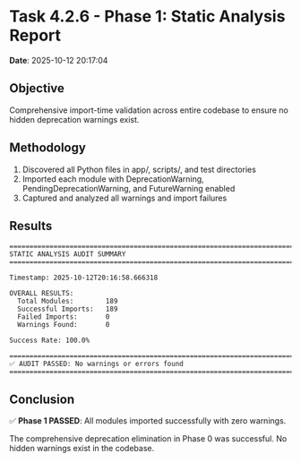 # Task 4.2.6 - Phase 1: Static Analysis Report

**Date**: 2025-10-12 20:17:04

## Objective

Comprehensive import-time validation across entire codebase to ensure no hidden deprecation warnings exist.

## Methodology

1. Discovered all Python files in app/, scripts/, and test directories
2. Imported each module with DeprecationWarning, PendingDeprecationWarning, and FutureWarning enabled
3. Captured and analyzed all warnings and import failures

## Results

```
================================================================================
STATIC ANALYSIS AUDIT SUMMARY
================================================================================

Timestamp: 2025-10-12T20:16:58.666318

OVERALL RESULTS:
  Total Modules:        189
  Successful Imports:   189
  Failed Imports:       0
  Warnings Found:       0

Success Rate: 100.0%

================================================================================
✅ AUDIT PASSED: No warnings or errors found
================================================================================
```

## Conclusion

✅ **Phase 1 PASSED**: All modules imported successfully with zero warnings.

The comprehensive deprecation elimination in Phase 0 was successful. No hidden warnings exist in the codebase.
